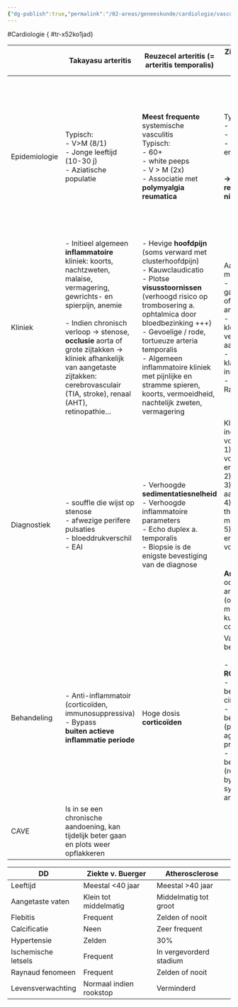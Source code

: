 ```yaml
---
{"dg-publish":true,"permalink":"/02-areas/geneeskunde/cardiologie/vasculitiden/","noteIcon":"","created":"2024-11-24T10:54:59.480+01:00","updated":"2024-12-31T16:51:48.941+01:00"}
---
```


#Cardiologie
{ #tr-x52ko1jad}


|               | Takayasu arteritis                                                                                                                                                                                                                                                                                                                | Reuzecel arteritis (= arteritis temporalis)                                                                                                                                                                                                                                                                                                                                               | Ziekte van Buerger (= thromboangeitis obliterans)                                                                                                                                                                                                                                                                                                                                                                       | Auto-immuun vasculitis                                                                                                                                                                                               |
| ------------- | --------------------------------------------------------------------------------------------------------------------------------------------------------------------------------------------------------------------------------------------------------------------------------------------------------------------------------- | ----------------------------------------------------------------------------------------------------------------------------------------------------------------------------------------------------------------------------------------------------------------------------------------------------------------------------------------------------------------------------------------- | ----------------------------------------------------------------------------------------------------------------------------------------------------------------------------------------------------------------------------------------------------------------------------------------------------------------------------------------------------------------------------------------------------------------------- | -------------------------------------------------------------------------------------------------------------------------------------------------------------------------------------------------------------------- |
| Epidemiologie | Typisch:  <br>- V>M (8/1)  <br>- Jonge leeftijd (10-30 j)  <br>- Aziatische populatie                                                                                                                                                                                                                                             | **Meest frequente** systemische vasculitis  <br>Typisch:  <br>- 60+  <br>- white peeps  <br>- V > M (2x)  <br>- Associatie met  <br>**polymyalgia reumatica**                                                                                                                                                                                                                             | Typisch:  <br>- M>V  <br>- Jonge leeftijd  <br>- < Midden- Oosten en Verre Oosten  <br>  <br>  <br>**→ ‘immunologische’ reactie op nicotine/rookpartikels**                                                                                                                                                                                                                                                             | = necrotiserende vasculitis met fibrinoide necrose v/d arteriële of veneuze wand  <br>  <br>→  <br>**allergische reactie** op antigen van geneesmiddel, virus, tumor  <br>→  <br>**auto-immuunziekte**: RA, PAN, SLE |
| Kliniek       | - Initieel algemeen **inflammatoire** kliniek: koorts, nachtzweten, malaise, vermagering, gewrichts- en spierpijn, anemie  <br>  <br>- Indien chronisch verloop → stenose,  <br>**occlusie** aorta of grote zijtakken → kliniek afhankelijk van aangetaste zijtakken: cerebrovasculair (TIA, stroke), renaal (AHT), retinopathie… | - Hevige **hoofdpijn** (soms verward met clusterhoofdpijn)  <br>- Kauwclaudicatio  <br>- Plotse  <br>**visusstoornissen** (verhoogd risico op trombosering a. ophtalmica door bloedbezinking +++)  <br>- Gevoelige / rode, tortueuze arteria temporalis  <br>- Algemeen inflammatoire kliniek met pijnlijke en stramme spieren, koorts, vermoeidheid, nachtelijk zweten,  <br>vermagering | Aantasting kleine tot middelgrote arteriën:  <br>- ulceraties tot gangreen van vingers of tenen, met soms amputatie tot gevolg  <br>- thromboflebitis van kleine tot middelgrote venen, zonder aanwezigheid varices  <br>- tekenen van klassieke arteriële insufficiëntie  <br>- >> Raynaudfenomeen                                                                                                                     | Klassiek thv de cutane bloedvaten met ontwikkeling van ulceraties                                                                                                                                                    |
| Diagnostiek   | - souffle die wijst op stenose  <br>- afwezige perifere pulsaties  <br>- bloeddrukverschil  <br>- EAI                                                                                                                                                                                                                             | - Verhoogde **sedimentatiesnelheid**  <br>- Verhoogde inflammatoire parameters  <br>- Echo duplex a. temporalis  <br>- Biopsie is de enigste bevestiging van de diagnose                                                                                                                                                                                                                  | Klinische diagnose indien voldaan aan volgende 5 criteria:  <br>1) Actief roker of voorgeschiedenis van ernstig roken  <br>2) < 50 jaar  <br>3) Infra-popliteale aantasting  <br>4) Aantasting of thromboflebitis migrans BL  <br>5) Geen andere ernstige risicofactoren voor atherosclerose  <br>  <br>  <br>**Angiografie** → occlusie middelgrote arteriën (onderbeensarteriën) met kurketrekkervormige collateralen | Te bevestigen met **huidbiopt**                                                                                                                                                                                      |
| Behandeling   | - Anti-inflammatoir (corticoïden, immunosuppressiva)  <br>- Bypass  <br>**buiten actieve inflammatie periode**                                                                                                                                                                                                                    | Hoge dosis **corticoïden**                                                                                                                                                                                                                                                                                                                                                                | Vaak zeer moeilijk te behandelen  <br>  <br>- ABSOLUUT  <br>**ROOKVERBOD**  <br>- Staptherapie → bevorderen collaterale circulatie  <br>- Medicamenteuze behandeling (pijnstilling, anti-aggregantia, prostaglandines)  <br>- Invasieve behandeling (revascularisatie met bypass, sympatectomie, amputatie)                                                                                                             | Multidisciplinair overleggen                                                                                                                                                                                         |
| CAVE          | Is in se een chronische aandoening, kan tijdelijk beter gaan en plots weer opflakkeren                                                                                                                                                                                                                                            |                                                                                                                                                                                                                                                                                                                                                                                           |                                                                                                                                                                                                                                                                                                                                                                                                                         |                                                                                                                                                                                                                      |

|DD|Ziekte v. Buerger|Atherosclerose|
|---|---|---|
|Leeftijd|Meestal <40 jaar|Meestal >40 jaar|
|Aangetaste vaten|Klein tot middelmatig|Middelmatig tot groot|
|Flebitis|Frequent|Zelden of nooit|
|Calcificatie|Neen|Zeer frequent|
|Hypertensie|Zelden|30%|
|Ischemische letsels|Frequent|In vergevorderd stadium|
|Raynaud fenomeen|Frequent|Zelden of nooit|
|Levensverwachting|Normaal indien rookstop|Verminderd|